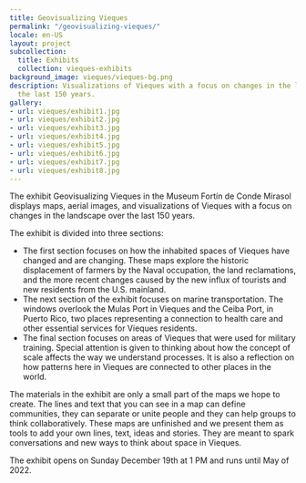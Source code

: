 ```yaml
---
title: Geovisualizing Vieques
permalink: "/geovisualizing-vieques/"
locale: en-US
layout: project
subcollection:
  title: Exhibits
  collection: vieques-exhibits
background_image: vieques/vieques-bg.png
description: Visualizations of Vieques with a focus on changes in the landscape over
  the last 150 years.
gallery:
- url: vieques/exhibit1.jpg
- url: vieques/exhibit2.jpg
- url: vieques/exhibit3.jpg
- url: vieques/exhibit4.jpg
- url: vieques/exhibit5.jpg
- url: vieques/exhibit6.jpg
- url: vieques/exhibit7.jpg
- url: vieques/exhibit8.jpg
---
```


The exhibit Geovisualizing Vieques in the Museum Fortín de Conde Mirasol displays maps, aerial images, and visualizations of Vieques with a focus on changes in the landscape over the last 150 years. 

The exhibit is divided into three sections:
- The first section focuses on how the inhabited spaces of Vieques have changed and are changing. These maps explore the historic displacement of farmers by the Naval occupation, the land reclamations, and the more recent changes caused by the new influx of tourists and new residents from the U.S. mainland.
- The next section of the exhibit focuses on marine transportation. The windows overlook the Mulas Port in Vieques and the Ceiba Port, in Puerto Rico, two places representing a connection to health care and other essential services for Vieques residents.
- The final section focuses on areas of Vieques that were used for military training. Special attention is given to thinking about how the concept of scale affects the way we understand processes. It is also a reflection on how patterns here in Vieques are connected to other places in the world.

The materials in the exhibit are only a small part of the maps we hope to create. The lines and text that you can see in a map can define communities, they can separate or unite people and they can help groups to think collaboratively. These maps are unfinished and we present them as tools to add your own lines, text, ideas and stories. They are meant to spark conversations and new ways to think about space in Vieques. 
 
The exhibit opens on Sunday December 19th at 1 PM and runs until May of 2022. 